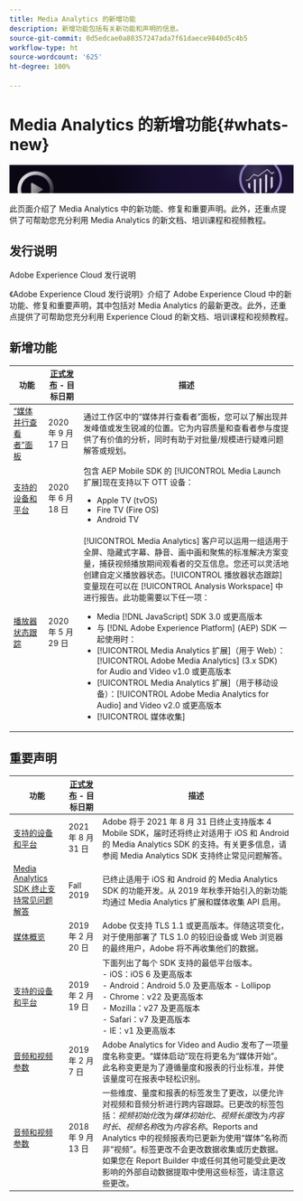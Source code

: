 ```yaml
---
title: Media Analytics 的新增功能
description: 新增功能包括有关新功能和声明的信息。
source-git-commit: 0d5edcae0a80357247ada7f61daece9840d5c4b5
workflow-type: ht
source-wordcount: '625'
ht-degree: 100%

---
```



# Media Analytics 的新增功能{#whats-new}

![横幅](assets/media_analytics_banner.png)


此页面介绍了 Media Analytics 中的新功能、修复和重要声明。此外，还重点提供了可帮助您充分利用 Media Analytics 的新文档、培训课程和视频教程。


## 发行说明

Adobe Experience Cloud 发行说明

《Adobe Experience Cloud 发行说明》介绍了 Adobe Experience Cloud 中的新功能、修复和重要声明，其中包括对 Media Analytics 的最新更改。此外，还重点提供了可帮助您充分利用 Experience Cloud 的新文档、培训课程和视频教程。

## 新增功能

| 功能 | [正式发布](https://experienceleague.adobe.com/docs/analytics/landing/an-releases.html?lang=zh-Hans) - 目标日期 | 描述 |
| ----------- | ---------- | ---------- |
| [“媒体并行查看者”面板](media-reports/media-workspace-panels/media-concurrent-viewers.md) | 2020 年 9 月 17 日 | 通过工作区中的“媒体并行查看者”面板，您可以了解出现并发峰值或发生锐减的位置。它为内容质量和查看者参与度提供了有价值的分析，同时有助于对批量/规模进行疑难问题解答或规划。 |
| [支持的设备和平台](https://experienceleague.adobe.com/docs/media-analytics/using/supported-devices.html?lang=zh-Hans) | 2020 年 6 月 18 日 | 包含 AEP Mobile SDK 的 [!UICONTROL Media Launch 扩展]现在支持以下 OTT 设备：<ul><li>Apple TV (tvOS)</li><li>Fire TV (Fire OS)</li><li>Android TV</li></ul> |
| [播放器状态跟踪](https://experienceleague.adobe.com/docs/media-analytics/using/player-state-tracking/player-state-overview.html?lang=zh-Hans) | 2020 年 5 月 29 日 | [!UICONTROL Media Analytics] 客户可以运用一组适用于全屏、隐藏式字幕、静音、画中画和聚焦的标准解决方案变量，捕获视频播放期间观看者的交互信息。您还可以灵活地创建自定义播放器状态。[!UICONTROL 播放器状态跟踪]变量现在可以在 [!UICONTROL Analysis Workspace] 中进行报告。此功能需要以下任一项： <ul><li>Media [!DNL JavaScript] SDK 3.0 或更高版本</li><li>与 [!DNL Adobe Experience Platform] (AEP) SDK 一起使用时：</li><li>[!UICONTROL Media Analytics 扩展]（用于 Web）：[!UICONTROL Adobe Media Analytics] (3.x SDK) for Audio and Video v1.0 或更高版本</li><li>[!UICONTROL Media Analytics 扩展]（用于移动设备）：[!UICONTROL Adobe Media Analytics for Audio] and Video v2.0 或更高版本</li><li>[!UICONTROL 媒体收集]</li></ul> |


## 重要声明

| 功能 | [正式发布](https://experienceleague.adobe.com/docs/analytics/landing/an-releases.html?lang=zh-Hans) - 目标日期 | 描述 |
| ----------- | ---------- | ---------- |
| [支持的设备和平台](https://experienceleague.adobe.com/docs/media-analytics/using/supported-devices.html?lang=zh-Hans) | 2021 年 8 月 31 日 | Adobe 将于 2021 年 8 月 31 日终止支持版本 4 Mobile SDK，届时还将终止对适用于 iOS 和 Android 的 Media Analytics SDK 的支持。有关更多信息，请参阅 Media Analytics SDK 支持终止常见问题解答。 |
| [Media Analytics SDK 终止支持常见问题解答](sdk-implement/end-of-support-faqs.md) | Fall 2019 | 已终止适用于 iOS 和 Android 的 Media Analytics SDK 的功能开发。从 2019 年秋季开始引入的新功能均通过 Media Analytics 扩展和媒体收集 API 启用。 |
| [媒体概览](media-overview.md) | 2019 年 2 月 20 日 | Adobe 仅支持 TLS 1.1 或更高版本。伴随这项变化，对于使用部署了 TLS 1.0 的较旧设备或 Web 浏览器的最终用户，Adobe 将不再收集他们的数据。 |
| [支持的设备和平台](https://experienceleague.adobe.com/docs/media-analytics/using/supported-devices.html?lang=zh-Hans) | 2019 年 2 月 19 日 | 下面列出了每个 SDK 支持的最低平台版本。<br>- iOS：iOS 6 及更高版本<br>- Android：Android 5.0 及更高版本 - Lollipop <br>- Chrome：v22 及更高版本<br>- Mozilla：v27 及更高版本<br>- Safari：v7 及更高版本<br>- IE：v1 及更高版本 |
| [音频和视频参数](metrics-and-metadata/audio-video-parameters.md) | 2019 年 2 月 7 日 | Adobe Analytics for Video and Audio 发布了一项量度名称变更。“媒体启动”<i></i>现在将更名为“媒体开始”<i></i>。此名称变更是为了遵循量度和报表的行业标准，并使该量度可在报表中轻松识别。 |
| [音频和视频参数](metrics-and-metadata/audio-video-parameters.md) | 2018 年 9 月 13 日 | 一些维度、量度和报表的标签发生了更改，以便允许对视频和音频分析进行跨内容跟踪。已更改的标签包括：*视频初始化*&#x200B;改为&#x200B;*媒体初始化*、*视频长度*&#x200B;改为&#x200B;*内容时长*、*视频名称*&#x200B;改为&#x200B;*内容名称*。Reports and Analytics 中的视频报表均已更新为使用“媒体”名称而非“视频”。标签更改不会更改数据收集或历史数据。如果您在 Report Builder 中或任何其他可能受此更改影响的外部自动数据提取中使用这些标签，请注意这些更改。 |




<!-- | title | date | description | -->
